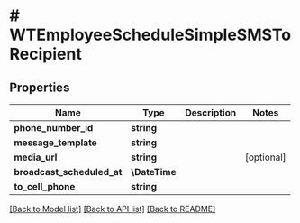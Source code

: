# # WTEmployeeScheduleSimpleSMSToRecipient

## Properties

Name | Type | Description | Notes
------------ | ------------- | ------------- | -------------
**phone_number_id** | **string** |  |
**message_template** | **string** |  |
**media_url** | **string** |  | [optional]
**broadcast_scheduled_at** | **\DateTime** |  |
**to_cell_phone** | **string** |  |

[[Back to Model list]](../../README.md#models) [[Back to API list]](../../README.md#endpoints) [[Back to README]](../../README.md)
